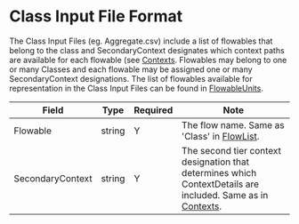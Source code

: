 # Class Input File Format

The Class Input Files (eg. Aggregate.csv) include a list of flowables that belong to the class and 
SecondaryContext designates which context paths are available for each flowable (see [Contexts](Contexts.md).
Flowables may belong to one or many Classes and each flowable may be assigned one or many SecondaryContext designations.
The list of flowables available for representation in the Class Input Files can be found in [FlowableUnits](FlowableUnits.md).

 Field | Type | Required |  Note |
----------- |  ---- | ---------| -----  |
 Flowable | string | Y | The flow name. Same as 'Class' in [FlowList](FlowList.md). |
 SecondaryContext | string | Y | The second tier context designation that determines which ContextDetails are included. Same as in [Contexts](Contexts.md).  |